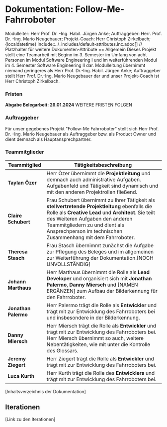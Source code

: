 # Dokumentation: Follow-Me-Fahrroboter
 Modulleiter: Herr Prof. Dr. -Ing. Habil. Jürgen Anke; Auftraggeber: Herr. Prof. Dr. -Ing. Mario Neugebauer; Projekt-Coach: Herr Christoph Zirkelbach;
{localdatetime}
include::../_includes/default-attributes.inc.adoc[]
// Platzhalter für weitere Dokumenten-Attribute
== Allgemein
Dieses Projekt stellt eine Teamarbeit mit Beginn im 3. Semester im Umfang von acht Personen im Modul Software Engineering I und im weiterführenden Modul im 4. Semester Software Engineering II dar. Modulleitung übernimmt niemand geringeres als Herr Prof. Dr.-Ing. Habil. Jürgen Anke; Auftraggeber stellt Herr Prof. Dr.-Ing. Mario Neugebauer dar und unser Projekt-Coach ist Herr Christoph Zirkelbach. 

### Fristen
**Abgabe Belegarbeit: 26.01.2024**
WEITERE FRISTEN FOLGEN

### Auftraggeber
Für unser gegebenes Projekt "Follow-Me Fahrroboter" stellt sich Herr Prof. Dr. -Ing. Mario Neugebauer als Auftraggeber bzw. als Product Owner und dient demnach als Hauptansprechpartner.

### Teammitglieder
| Teammitglied | Tätigkeitsbeschreibung |
|--------------|------------------------|
|**Taylan Özer** | Herr Özer übernimmt die **Projektleitung** und demnach auch administrative Aufgaben. Aufgabenfeld und Tätigkeit sind dynamisch und mit den anderen Projektrollen fließend.|
|**Claire Schubert** | Frau Schubert übernimmt zu Ihrer Tätigkeit als **stellvertretende Projektleitung** ebenfalls die Rolle als **Creative Lead** und **Architect**. Sie teilt des Weiteren Aufgaben den anderen Teammitgliedern zu und dient als Ansprechperson im technischen Zusammenhang mit dem Fahrroboter. |
|**Theresa Stasch**| Frau Stasch übernimmt zunächst die Aufgabe zur Pflegung des Beleges und im allgemeinen zur Weiterführung der Dokumentation.[NOCH UNVOLLSTÄNDIG] |
|**Johann Marthaus**| Herr Marthaus übernimmt die Rolle als **Lead Developer** und organisiert sich mit **Jonathan Palermo**, **Danny Miersch** und [NAMEN ERGÄNZEN] zum Aufbau der Bilderkennung für den Fahrroboter.|
|**Jonathan Palermo** | Herr Palermo trägt die Rolle als **Entwickler** und trägt mit zur Entwicklung des Fahrroboters bei und insbesondere in der Bilderkennung.|
|**Danny Miersch** | Herr Miersch trägt die Rolle als **Entwickler** und trägt mit zur Entwicklung des Fahrroboters bei. Herr Miersch übernimmt so auch, weitere Nebentätigkeiten, wie mit unter die Kontrolle des Glossars.|
|**Jeremy Ziegert** | Herr Ziegert trägt die Rolle als **Entwickler** und trägt mit zur Entwicklung des Fahrroboters bei.|
| **Luca Kurth** | Herr Kurth trägt die Rolle des **Entwicklers** und trägt mit zur Entwicklung des Fahrroboters bei.|




[Inhaltsverzeichnis der Dokumentation]



## Iterationen

[Link zu den Iterationen]
